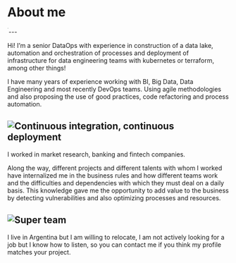 
# About me

<img src="../assets/images/20210608_105112.jpg" alt="Max" style="zoom:6%;" align="left" class="circle">   
---  

Hi! 
I’m a senior DataOps with experience in construction of a data lake, automation and orchestration of processes and deployment of infrastructure for data engineering teams with kubernetes or terraform, among other things!

I have many years of experience working with BI, Big Data, Data Engineering and most recently DevOps teams.
Using agile methodologies and also proposing the use of good practices, code refactoring and process automation.

![Continuous integration, continuous deployment](../assets/images/cicd.png)
---
I worked in market research, banking and fintech companies.

Along the way, different projects and different talents with whom I worked have internalized me in the business rules and how different teams work and the difficulties and dependencies with which they must deal on a daily basis.
This knowledge gave me the opportunity to add value to the business by detecting vulnerabilities and also optimizing processes and resources.

![Super team](../assets/images/super-team.jpeg)
---
I live in Argentina but I am willing to relocate, I am not actively looking for a job but I know how to listen, so you can contact me if you think my profile matches your project.
